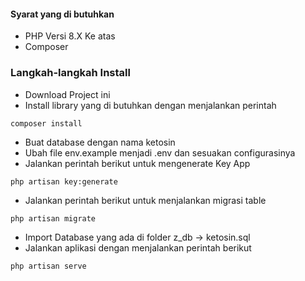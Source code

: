 #### Syarat yang di butuhkan
- PHP Versi 8.X Ke atas
- Composer


### Langkah-langkah Install
 - Download Project ini
 - Install library yang di butuhkan dengan menjalankan perintah
 ```
composer install
 ```
- Buat database dengan nama ketosin
- Ubah file env.example menjadi .env dan sesuakan configurasinya
- Jalankan perintah berikut untuk mengenerate Key App
```
php artisan key:generate
```
- Jalankan perintah berikut untuk menjalankan migrasi table
```
php artisan migrate
```
- Import Database yang ada di folder z_db -> ketosin.sql
- Jalankan aplikasi dengan menjalankan perintah berikut
```
php artisan serve
```